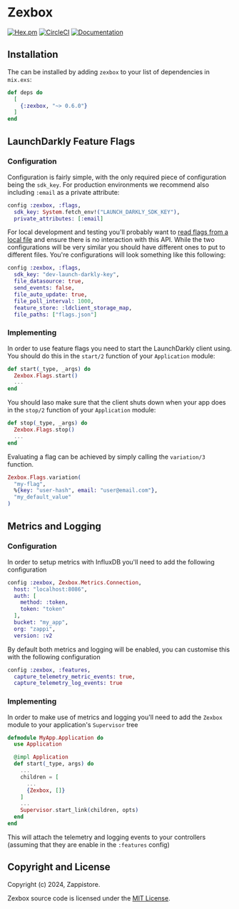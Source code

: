 # Zexbox

[![Hex.pm](https://img.shields.io/hexpm/v/zexbox.svg)](https://hex.pm/packages/zexbox)
[![CircleCI](https://dl.circleci.com/status-badge/img/gh/Intellection/zexbox/tree/master.svg?style=shield)](https://dl.circleci.com/status-badge/redirect/gh/Intellection/zexbox/tree/master)
[![Documentation](https://img.shields.io/badge/documentation-gray)](https://hexdocs.pm/zexbox/api-reference.html)

## Installation

The can be installed by adding `zexbox` to your list of dependencies in `mix.exs`:

```elixir
def deps do
  [
    {:zexbox, "~> 0.6.0"}
  ]
end
```

## LaunchDarkly Feature Flags

### Configuration

Configuration is fairly simple, with the only required piece of configuration being the `sdk_key`. For production environments we recommend also including `:email` as a private attribute:

```elixir
config :zexbox, :flags,
  sdk_key: System.fetch_env!("LAUNCH_DARKLY_SDK_KEY"),
  private_attributes: [:email]
```

For local development and testing you'll probably want to [read flags from a local file](https://docs.launchdarkly.com/sdk/features/flags-from-files) and ensure there is no interaction with this API. While the two configurations will be very similar you should have different ones to put to different files. You're configurations will look something like this following:

```elixir
config :zexbox, :flags,
  sdk_key: "dev-launch-darkly-key",
  file_datasource: true,
  send_events: false,
  file_auto_update: true,
  file_poll_interval: 1000,
  feature_store: :ldclient_storage_map,
  file_paths: ["flags.json"]
```

### Implementing

In order to use feature flags you need to start the LaunchDarkly client using. You should do this in the `start/2` function of your `Application` module:

```elixir
def start(_type, _args) do
  Zexbox.Flags.start()
  ...
end
```

You should laso make sure that the client shuts down when your app does in the `stop/2` function of your `Application` module:

```elixir
def stop(_type, _args) do
  Zexbox.Flags.stop()
  ...
end
```

Evaluating a flag can be achieved by simply calling the `variation/3` function.

```elixir
Zexbox.Flags.variation(
  "my-flag",
  %{key: "user-hash", email: "user@email.com"},
  "my_default_value"
)
```

## Metrics and Logging

### Configuration

In order to setup metrics with InfluxDB you'll need to add the following configuration

```elixir
config :zexbox, Zexbox.Metrics.Connection,
  host: "localhost:8086",
  auth: [
    method: :token,
    token: "token"
  ],
  bucket: "my_app",
  org: "zappi",
  version: :v2
```

By default both metrics and logging will be enabled, you can customise this with the following configuration

```elixir
config :zexbox, :features,
  capture_telemetry_metric_events: true,
  capture_telemetry_log_events: true
```

### Implementing

In order to make use of metrics and logging you'll need to add the `Zexbox` module to your application's `Supervisor` tree

```elixir
defmodule MyApp.Application do
  use Application

  @impl Application
  def start(_type, args) do
    ...
    children = [
      ...
      {Zexbox, []}
    ]
    ...
    Supervisor.start_link(children, opts)
  end
end
```

This will attach the telemetry and logging events to your controllers (assuming that they are enable in the `:features` config)

## Copyright and License

Copyright (c) 2024, Zappistore.

Zexbox source code is licensed under the [MIT License](LICENSE.md).
